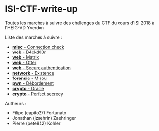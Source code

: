 # ISI-CTF-write-up
Toutes les marches à suivre des challenges du CTF du cours d'ISI 2018 à l'HEIG-VD Yverdon

Liste des marches à suivre :

* [__misc__ - Connection check](connection_check.md)
* [__web__ - B4ckd00r](backdoor.md)
* [__web__ - Matrix](matrix.md)
* [__web__ - Otter](otter.md)
* [__web__ - Secure authentication](secure_authentification.md)
* [__network__ - Existence](existence.md)
* [__forensic__ - Miaou](miaou.md)
* [__pwn__ - Débordement](debordement.md)
* [__crypto__ - Oracle](oracle.md)
* [__crypto__ - Perfect secrecy](perfect_secrecy.md)

Autheurs : 
* Filipe (capito27) Fortunato 
* Jonathan (jzaehrin) Zaehringer
* Pierre (pete842) Kohler 